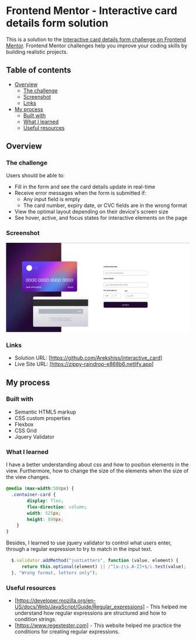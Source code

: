 # Frontend Mentor - Interactive card details form solution

This is a solution to the [Interactive card details form challenge on Frontend Mentor](https://www.frontendmentor.io/challenges/interactive-card-details-form-XpS8cKZDWw). Frontend Mentor challenges help you improve your coding skills by building realistic projects. 

## Table of contents

- [Overview](#overview)
  - [The challenge](#the-challenge)
  - [Screenshot](#screenshot)
  - [Links](#links)
- [My process](#my-process)
  - [Built with](#built-with)
  - [What I learned](#what-i-learned)
  - [Useful resources](#useful-resources)


## Overview

### The challenge

Users should be able to:

- Fill in the form and see the card details update in real-time
- Receive error messages when the form is submitted if:
  - Any input field is empty
  - The card number, expiry date, or CVC fields are in the wrong format
- View the optimal layout depending on their device's screen size
- See hover, active, and focus states for interactive elements on the page

### Screenshot

![](./images/Screenshot.jpg)

### Links

- Solution URL: [https://github.com/Arekshiss/interactive_card]
- Live Site URL: [https://zippy-raindrop-e868b6.netlify.app]

## My process

### Built with

- Semantic HTML5 markup
- CSS custom properties
- Flexbox
- CSS Grid
- Jquery Validator


### What I learned

I have a better understanding about css and how to position elements in the view. Furthermore, how to change the size of the elements when the size of the view changes.


```css
@media (max-width:500px) {
  .container-card {
        display: flex;
        flex-direction: column;
        width: 525px;
        height: 890px;
    }
}
```

Besides, I learned to use jquery validator to control what users enter, through a regular expression to try to match in the input text.

```js
  $.validator.addMethod("justLetters", function (value, element) {
      return this.optional(element) || /^[a-z\s.A-Z]+$/i.test(value);
  }, "Wrong format, letters only");
```

### Useful resources

- [https://developer.mozilla.org/en-US/docs/Web/JavaScript/Guide/Regular_expressions] - This helped me understand how regular expressions are structured and how to condition strings.
- [https://www.regextester.com] - This website helped me practice the conditions for creating regular expressions.

